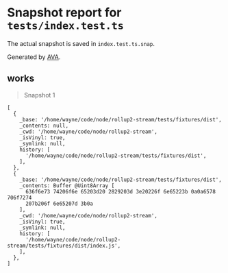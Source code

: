 # Snapshot report for `tests/index.test.ts`

The actual snapshot is saved in `index.test.ts.snap`.

Generated by [AVA](https://avajs.dev).

## works

> Snapshot 1

    [
      {
        _base: '/home/wayne/code/node/rollup2-stream/tests/fixtures/dist',
        _contents: null,
        _cwd: '/home/wayne/code/node/rollup2-stream',
        _isVinyl: true,
        _symlink: null,
        history: [
          '/home/wayne/code/node/rollup2-stream/tests/fixtures/dist',
        ],
      },
      {
        _base: '/home/wayne/code/node/rollup2-stream/tests/fixtures/dist',
        _contents: Buffer @Uint8Array [
          636f6e73 74206f6e 65203d20 2829203d 3e20226f 6e65223b 0a0a6578 706f7274
          207b206f 6e65207d 3b0a
        ],
        _cwd: '/home/wayne/code/node/rollup2-stream',
        _isVinyl: true,
        _symlink: null,
        history: [
          '/home/wayne/code/node/rollup2-stream/tests/fixtures/dist/index.js',
        ],
      },
    ]
